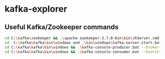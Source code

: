 # kafka-explorer

<!--  -->

## Useful Kafka/Zookeeper commands

```sh
cd C:\kafka\zookeeper && .\apache-zookeeper-3.7.0-bin\bin\zkServer.cmd
cd  C:\kafka\kafka\bin\windows and .\bin\windows\kafka-server-start.bat .\config\server.properties
cd C:\kafka\kafka\bin\windows && .\kafka-console-producer.bat --broker-list localhost:9092 --topic test
cd C:\kafka\kafka\bin\windows && .\kafka-console-consumer.bat --bootstrap-server localhost:9092 --topic test
```
